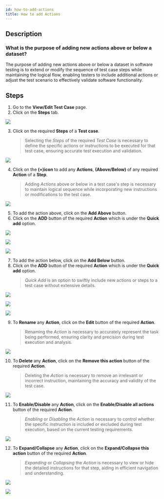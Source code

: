 ```yaml
---
id: how-to-add-actions
title: How to add Actions
---
```


## Description

### What is the purpose of adding new actions above or below a dataset?

The purpose of adding new actions above or below a dataset in software testing is to extend or modify the sequence of test case steps while maintaining the logical flow, enabling testers to include additional actions or adjust the test scenario to effectively validate software functionality.

## Steps

1. Go to the **View/Edit Test Case** page.
2. Click on the **Steps** tab.

![](/img/how-tos/how-to-add-actions/view-steps.png)

3. Click on the required **Steps** of a **Test case**.
   > Selecting the *Steps* of the required *Test Case* is necessary to define the specific actions or instructions to be executed for that test case, ensuring accurate test execution and validation.

![](/img/how-tos/how-to-add-actions/test-step.png)

4. Click on the **(+)icon** to add any **Actions**, **(Above/Below)** of any required **Action** of a **Step**.
   > Adding *Actions* above or below in a test case's step is necessary to maintain logical sequence while incorporating new instructions or modifications to the test case.

![](/img/how-tos/how-to-add-actions/plus-icon.png)

5. To add the action above, click on the **Add Above** button.
6. Click on the **ADD** button of the required **Action** which is under the **Quick add** option.

![](/img/how-tos/how-to-add-actions/add-above.png)

![](/img/how-tos/how-to-add-actions/quick-add.png)

![](/img/how-tos/how-to-add-actions/above-action.png)

7. To add the action below, click on the **Add Below** button.
8. Click on the **ADD** button of the required **Action** which is under the **Quick add** option.
    > *Quick Add* is an option to swiftly include new actions or steps to a test case without extensive details.

![](/img/how-tos/how-to-add-actions/add-below.png)

![](/img/how-tos/how-to-add-actions/quick-add.png)

![](/img/how-tos/how-to-add-actions/below-action.png)

9. To **Rename** any **Action**, click on the **Edit** button of the required **Action**.
    > Renaming the *Action* is necessary to accurately represent the task being performed, ensuring clarity and precision during test execution and analysis.

![](/img/how-tos/how-to-add-actions/rename-actions.png)

10. To **Delete** any **Action**, click on the **Remove this action** button of the required **Action**.
    > Deleting the *Action* is necessary to remove an irrelevant or incorrect instruction, maintaining the accuracy and validity of the test case.

![](/img/how-tos/how-to-add-actions/remove-action.png)

11. To **Enable/Disable** any **Action**, click on the **Enable/Disable all actions** button of the required **Action**.
    > *Enabling* or *Disabling* the *Action* is necessary to control whether the specific instruction is included or excluded during test execution, based on the current testing requirements.

![](/img/how-tos/how-to-add-actions/enable-disable.png)

12. To **Expand/Collapse** any **Action**, click on the **Expand/Collapse this action** button of the required **Action**.
    > *Expanding* or *Collapsing* the *Action* is necessary to view or hide the detailed instructions for that step, aiding in efficient navigation and understanding.

![](/img/how-tos/how-to-add-actions/expand-collapse.png)

![](/img/how-tos/how-to-add-actions/collapse-action.png)


